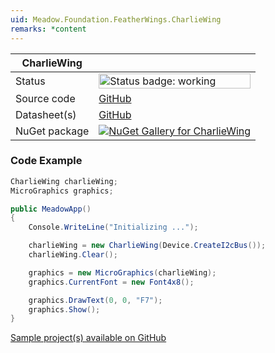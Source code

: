 ```yaml
---
uid: Meadow.Foundation.FeatherWings.CharlieWing
remarks: *content
---
```


| CharlieWing | |
|--------|--------|
| Status | <img src="https://img.shields.io/badge/Working-brightgreen" style="width: auto; height: -webkit-fill-available;" alt="Status badge: working" /> |
| Source code | [GitHub](https://github.com/WildernessLabs/Meadow.Foundation.FeatherWings/tree/main/Source/CharlieWing) |
| Datasheet(s) | [GitHub](https://github.com/WildernessLabs/Meadow.Foundation.FeatherWings/tree/main/Source/CharlieWing/Datasheet) |
| NuGet package | <a href="https://www.nuget.org/packages/Meadow.Foundation.FeatherWings.CharlieWing/" target="_blank"><img src="https://img.shields.io/nuget/v/Meadow.Foundation.FeatherWings.CharlieWing.svg?label=Meadow.Foundation.FeatherWings.CharlieWing" alt="NuGet Gallery for CharlieWing" /></a> |

### Code Example

```csharp
CharlieWing charlieWing;
MicroGraphics graphics;

public MeadowApp()
{
    Console.WriteLine("Initializing ...");

    charlieWing = new CharlieWing(Device.CreateI2cBus());
    charlieWing.Clear();

    graphics = new MicroGraphics(charlieWing);
    graphics.CurrentFont = new Font4x8();

    graphics.DrawText(0, 0, "F7");
    graphics.Show();
}

```

[Sample project(s) available on GitHub](https://github.com/WildernessLabs/Meadow.Foundation.FeatherWings/tree/main/Source/CharlieWing/Samples/CharlieWing_Sample)

